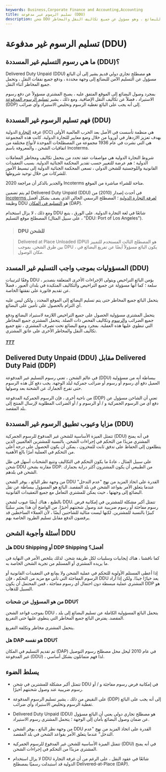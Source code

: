 ```yaml
---
keywords: Business,Corporate Finance and Accounting,Accounting
title: تسليم الرسوم غير مدفوعة (DDU)
description: شحن DDU هو مصطلح يشير إلى أن البائع مسؤول عن التسليم الآمن للبضائع ، وهو مسؤول عن جميع تكاليف النقل والمخاطر.
---
```


# تسليم الرسوم غير مدفوعة (DDU)
## ما هي رسوم التسليم غير المسددة (DDU)؟

Delivered Duty Unpaid (DDU) هو مصطلح تجاري دولي قديم يشير إلى أن البائع مسؤول عن التسليم الآمن للبضائع إلى وجهة محددة ، ودفع جميع نفقات النقل ، وتحمل جميع المخاطر أثناء النقل.

بمجرد وصول البضائع إلى الموقع المتفق عليه ، يصبح المشتري مسؤولاً عن دفع رسوم الاستيراد ، فضلاً عن تكاليف النقل الإضافية. ومع ذلك ، يشير [تسليم الرسوم المدفوعة](/delivery-duty-paid) (DDP) إلى أنه يجب على البائع تغطية الرسوم وتخليص الاستيراد وأي ضرائب.

## فهم تسليم الرسوم غير المسددة (DDU)

غرفة [التجارة](/international-chamber-of-commerce-icc) الدولية (ICC) هي منظمة تأسست في الأصل بعد الحرب العالمية الأولى بهدف تعزيز الازدهار في أوروبا من خلال وضع معايير للتجارة الدولية. كانت هذه المجموعة هي التي نشرت في عام 1936 مجموعة من المصطلحات الموحدة لأنواع مختلفة من اتفاقيات الشحن ، والمعروفة باسم Incoterms.

شروط التجارة الدولية هي مواصفات عقد تحدد من يتحمل تكاليف ومخاطر المعاملات الدولية ؛ هم عرضة للتغيير حسب تقدير المحكمة الجنائية الدولية. بسبب التعقيدات القانونية واللوجستية للشحن الدولي ، تسعى المحكمة الجنائية الدولية إلى تبسيط الأمور للشركات من خلال توحيد شروطها.

والجدير بالذكر أن مراجعة 2020 Incoterms متاحة للشراء مباشرة من الموقع.

لم يتم تضمين Delivered Duty Unpaid (DDU) في أحدث إصدار (2010) من [Incoterms لغرفة التجارة الدولية](/incoterms) ؛ المصطلح الرسمي الحالي الذي يصف بشكل أفضل وظيفة DDU هو [التسليم في المكان](/delivered-place-dap) (DAP).

ومع ذلك ، لا يزال استخدام DDU شائعًا في لغة التجارة الدولية. على الورق ، يتبع المصطلح موقع التسليم (على سبيل المثال ، "DDU: Port of Los Angeles").

> ### DPU للشحن

> Delivered at Place Unloaded (DPU) هو المصطلح الثالث المستخدم للتمييز بين طرق الشحن. بموجب DPU ، يكون البائع مسؤولاً أيضًا عن تفريغ البضائع في مكان الوصول.

>

## المسؤوليات بموجب واجب التسليم غير المسدد (DDU)

وفقًا لترتيبات DDU ، يؤمن البائع التراخيص ويتولى الإجراءات الأخرى المتعلقة بتصدير سلعة ؛ كما أنها مسؤولة عن جميع التراخيص والتكاليف المتكبدة في بلدان العبور ، فضلاً عن تقديم فاتورة على نفقتها الخاصة.

يتحمل البائع جميع المخاطر حتى يتم تسليم البضائع إلى الموقع المحدد ، ولكن ليس عليه أي التزام بالحصول على تأمين على البضائع.

يتحمل المشتري مسؤولية الحصول على جميع التراخيص اللازمة لاستيراد البضائع ودفع جميع الضرائب [والرسوم](/duty) وتكاليف الفحص ذات الصلة. يتحمل المشتري جميع المخاطر التي تنطوي عليها هذه العملية. بمجرد وضع البضائع تحت تصرف المشتري ، تقع جميع تكاليف النقل والمخاطر الأخرى على عاتق المشتري.

<h5> <a href=""> TTT </a> </h5>

## Delivered Duty Unpaid (DDU) مقابل Delivered Duty Paid (DDP)

في عالم الشحن ، تعني رسوم التسليم غير المدفوعة (DDU) ببساطة أنه من مسؤولية العميل دفع أي رسوم أو رسوم أو ضرائب جمركية لبلد الوجهة. يجب دفع كل هذه الرسوم حتى تفرج الجمارك عن الشحنة بعد وصولها.

من ناحية أخرى ، فإن الرسوم الجمركية المدفوعة (DDP) تعني أن الشاحن مسؤول عن دفع أي من الرسوم الجمركية و / أو الرسوم و / أو الضرائب المطلوبة لإرسال المنتج إلى بلد المقصد.

## مزايا وعيوب تطبيق الرسوم غير المسددة (DDU)

تتمثل الميزة الأساسية للشحن غير المدفوع للرسوم الجمركية (DDU) في أنه يمنح المشتري مزيدًا من التحكم في إجراءات الشحن. بالنسبة للمشترين العالميين الذين يتطلعون إلى الحفاظ على تدفق ثابت للمخزون ، يمكن أن يكون الحصول على درجة أعلى من التحكم في العملية أمرًا بالغ الأهمية.

على سبيل المثال ، عادةً ما يكون التحكم في التكاليف وتتبع الشحنات أسهل في ظل شحن DDU مقارنة بشحن DDP. من الطبيعي أن يكون المشترون أكثر دراية بجمارك الشحن في بلدهم.

من وجهة نظر البائع ، يوفر الشحن DDU القدرة على اتخاذ المزيد من نهج "عدم التدخل" عندما يتعلق الأمر بقواعد الشحن في بلد المقصد. البائع هو المسؤول ببساطة عن نقل البضائع إلى وجهتها ، حيث يمكن للمشتري التعامل مع جميع التعقيدات القانونية.

بالطبع ، هناك أيضًا عيوب لشحن DDU. تتمثل أكبر مشكلة للمشترين في إمكانية فرض رسوم مفاجئة أو رسوم ضريبية عند وصول شحنتهم أخيرًا. من الواضح أن هذا يعتبر سلبيًا كبيرًا بالنسبة للمشترين. لكنها ليست مثالية للشاحنين أيضًا ، لأن العملاء الساخطين قد يرفضون الدفع مقابل تسليم الطرود الخاصة بهم.

## أسئلة وأجوبة الشحن DDU

### هل DDU Shipping أو DDP Shipping أفضل؟

كما ناقشنا ، هناك إيجابيات وسلبيات لكل طريقة شحن. لذلك يتلخص الأمر في النهاية في ما يريده المشتري أو المستلم من تجربة الشحن الخاصة به.

إذا أعطى المستلم الأولوية للتحكم في عملية الشحن ولا يمانع في التعقيدات القانونية أو الرسوم المفاجئة التي تأتي مع مزيد من التحكم ، فإن DDU يعد خيارًا جيدًا. ولكن إذا أراد المشتري عملية مبسطة دون احتمال أي رسوم مفاجئة ، فمن المحتمل أن يكون DDP هو السبيل للذهاب.

### من هو المسؤول عن شحنات DDU؟

بموجب قواعد الشحن DDU ، يتحمل البائع المسؤولية الكاملة عن تسليم البضائع إلى بلد المقصد. يفترض البائع جميع المخاطر التي ينطوي عليها حتى التفريغ.

يتحمل المشتري مخاطر وتكلفة التفريغ.

### هل DAP هو نفسه DDU؟

تم تقديم التسليم في المكان (DAP) في عام 2010 ليحل محل مصطلح رسوم التوصيل غير المدفوعة (DDU) ، لذا فهم متماثلون بشكل أساسي.

## يسلط الضوء

- تتمثل أكبر مشكلة للمشترين في شحن DDU في إمكانية فرض رسوم مفاجئة و / أو رسوم ضريبية عند وصول شحنتهم أخيرًا.

- على النقيض من ذلك ، يشير تسليم الرسوم المدفوعة (DDP) إلى أنه يجب على البائع تغطية الرسوم وتخليص الاستيراد وأي ضرائب.

- Delivered Duty Unpaid (DDU) هو مصطلح تجاري دولي يعني أن البائع مسؤول عن ضمان وصول البضائع بأمان إلى الوجهة ؛ يتحمل المشتري رسوم الاستيراد.

- من وجهة نظر البائع ، يوفر الشحن DDU القدرة على اتخاذ المزيد من نهج "عدم التدخل" عندما يتعلق الأمر بقواعد الشحن في بلد المقصد.

- تتمثل الميزة الأساسية للشحن غير المدفوع للرسوم الجمركية (DDU) في أنه يمنح المشتري مزيدًا من التحكم في إجراءات الشحن.

- لا يزال استخدام DDU شائعًا في عقود النقل ، على الرغم من أن غرفة التجارة الدولية قد استبدلت رسميًا بمصطلح Delivered-at-Place (DAP).

